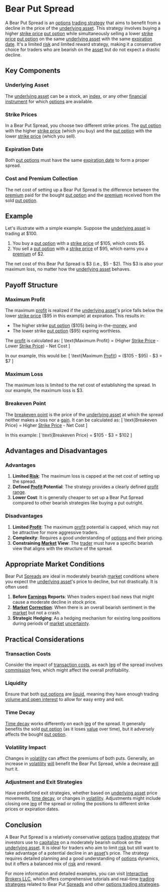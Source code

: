 # Bear Put Spread

A Bear Put Spread is an [options](../o/options.md) [trading strategy](../t/trading_strategy.md) that aims to benefit from a decline in the price of the [underlying asset](../u/underlying_asset.md). This strategy involves buying a higher [strike price](../s/strike_price.md) [put option](../p/put.md) while simultaneously selling a lower [strike price](../s/strike_price.md) [put option](../p/put.md) on the same [underlying asset](../u/underlying_asset.md) with the same [expiration date](../e/expiration_date.md). It's a limited [risk](../r/risk.md) and limited reward strategy, making it a conservative choice for traders who are bearish on the [asset](../a/asset.md) but do not expect a drastic decline.

## Key Components

### Underlying Asset
The [underlying asset](../u/underlying_asset.md) can be a stock, an [index](../i/index.md), or any other [financial instrument](../f/financial_instrument.md) for which [options](../o/options.md) are available.

### Strike Prices
In a Bear Put Spread, you choose two different strike prices. The [put option](../p/put.md) with the higher [strike price](../s/strike_price.md) (which you buy) and the [put option](../p/put.md) with the lower [strike price](../s/strike_price.md) (which you sell).

### Expiration Date
Both [put options](../p/put_options.md) must have the same [expiration date](../e/expiration_date.md) to form a proper spread.

### Cost and Premium Collection
The net cost of setting up a Bear Put Spread is the difference between the [premium](../p/premium.md) paid for the bought [put option](../p/put.md) and the [premium](../p/premium.md) received from the sold [put option](../p/put.md). 

## Example

Let's illustrate with a simple example. Suppose the [underlying asset](../u/underlying_asset.md) is trading at $100. 

1. You buy a [put option](../p/put.md) with a [strike price](../s/strike_price.md) of $105, which costs $5.
2. You sell a [put option](../p/put.md) with a [strike price](../s/strike_price.md) of $95, which earns you a [premium](../p/premium.md) of $2.

The net cost of this Bear Put Spread is $3 (i.e., $5 - $2). This $3 is also your maximum loss, no matter how the [underlying asset](../u/underlying_asset.md) behaves.

## Payoff Structure

### Maximum Profit
The maximum [profit](../p/profit.md) is realized if the [underlying asset](../u/underlying_asset.md)'s price falls below the lower [strike price](../s/strike_price.md) ($95 in this example) at expiration. This results in:

- The higher strike [put option](../p/put.md) ($105) being in-the-[money](../m/money.md), and
- The lower strike [put option](../p/put.md) ($95) expiring worthless.

The [profit](../p/profit.md) is calculated as:
\[ \text{Maximum Profit} = (Higher [Strike Price](../s/strike_price.md) - Lower [Strike Price](../s/strike_price.md)) - Net Cost \]

In our example, this would be:
\[ \text{Maximum [Profit](../p/profit.md)} = ($105 - $95) - $3 = $7 \]

### Maximum Loss
The maximum loss is limited to the net cost of establishing the spread. In our example, the maximum loss is $3.

### Breakeven Point
The [breakeven point](../b/breakeven_point.md) is the price of the [underlying asset](../u/underlying_asset.md) at which the spread neither makes a loss nor a [gain](../g/gain.md). It can be calculated as:
\[ \text{Breakeven Price} = Higher [Strike Price](../s/strike_price.md) - Net Cost \]

In this example:
\[ \text{Breakeven Price} = $105 - $3 = $102 \]

## Advantages and Disadvantages

### Advantages

1. **Limited [Risk](../r/risk.md)**: The maximum loss is capped at the net cost of setting up the spread.
2. **Defined [Profit](../p/profit.md) Potential**: The strategy provides a clearly defined [profit](../p/profit.md) [range](../r/range.md).
3. **Lower Cost**: It is generally cheaper to set up a Bear Put Spread compared to other bearish strategies like buying a put outright.

### Disadvantages

1. **Limited [Profit](../p/profit.md)**: The maximum [profit](../p/profit.md) potential is capped, which may not be attractive for more aggressive traders.
2. **Complexity**: Requires a good understanding of [options](../o/options.md) and their pricing.
3. **Constraining [Market](../m/market.md) View**: The [trader](../t/trader.md) must have a specific bearish view that aligns with the structure of the spread.

## Appropriate Market Conditions

Bear Put [Spreads](../s/spreads.md) are ideal in moderately bearish [market](../m/market.md) conditions where you expect the [underlying asset](../u/underlying_asset.md)'s price to decline, but not drastically. It is often used:

1. **Before [Earnings](../e/earnings.md) Reports**: When traders expect bad news that might cause a moderate decline in stock price.
2. **[Market](../m/market.md) [Correction](../c/correction.md)**: When there is an overall bearish sentiment in the [market](../m/market.md) but not a crash.
3. **Strategic Hedging**: As a hedging mechanism for existing long positions during periods of [market](../m/market.md) [uncertainty](../u/uncertainty_in_trading.md).

## Practical Considerations

### Transaction Costs
Consider the impact of [transaction costs](../t/transaction_costs.md), as each [leg](../l/leg.md) of the spread involves [commission](../c/commission.md) fees, which might affect the overall profitability.

### Liquidity
Ensure that both [put options](../p/put_options.md) are [liquid](../l/liquid.md), meaning they have enough trading [volume and open interest](../v/volume_and_open_interest.md) to allow for easy entry and exit.

### Time Decay
[Time decay](../t/time_decay.md) works differently on each [leg](../l/leg.md) of the spread. It generally benefits the sold [put option](../p/put.md) (as it loses [value](../v/value.md) over time), but it adversely affects the bought [put option](../p/put.md).

### Volatility Impact
Changes in [volatility](../v/volatility.md) can affect the premiums of both puts. Generally, an increase in [volatility](../v/volatility.md) [will](../w/will.md) benefit the Bear Put Spread, while a decrease [will](../w/will.md) hurt it.

### Adjustment and Exit Strategies
Have predefined exit strategies, whether based on [underlying asset](../u/underlying_asset.md) price movements, [time decay](../t/time_decay.md), or changes in [volatility](../v/volatility.md). Adjustments might include closing one [leg](../l/leg.md) of the spread or rolling the positions to different strike prices or expiration dates.

## Conclusion

A Bear Put Spread is a relatively conservative [options](../o/options.md) [trading strategy](../t/trading_strategy.md) that investors use to [capitalize](../c/capitalize.md) on a moderately bearish outlook on the [underlying asset](../u/underlying_asset.md). It is ideal for traders who aim to limit [risk](../r/risk.md) but still want to take advantage of a potential decline in an [asset](../a/asset.md)’s price. The strategy requires detailed planning and a good understanding of [options](../o/options.md) dynamics, but it offers a balanced mix of [risk](../r/risk.md) and reward.

For more information and detailed examples, you can visit [Interactive Brokers LLC](https://www.interactivebrokers.com/en/index.php?f=13244), which offers comprehensive tutorials and real-time [trading strategies](../t/trading_strategies.md) related to Bear Put [Spreads](../s/spreads.md) and other [options trading strategies](../o/options_trading_strategies.md).